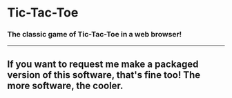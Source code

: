 # Tic-Tac-Toe
### The classic game of Tic-Tac-Toe in a web browser!

___
## If you want to request me make a packaged version of this software, that's fine too! The more software, the cooler.
